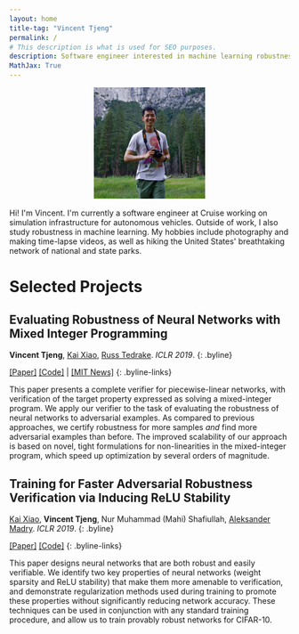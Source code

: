 ```yaml
---
layout: home
title-tag: "Vincent Tjeng"
permalink: /
# This description is what is used for SEO purposes.
description: Software engineer interested in machine learning robustness.
MathJax: True
---
```


<p style="text-align: center">
<img src="/assets/images/vincent-tjeng.jpg" width="200"/>
</p>

Hi! I'm Vincent. I'm currently a software engineer at Cruise working on simulation infrastructure for autonomous vehicles. Outside of work, I also study robustness in machine learning. My hobbies include photography and making time-lapse videos, as well as hiking the United States' breathtaking network of national and state parks.

# Selected Projects

## Evaluating Robustness of Neural Networks with Mixed Integer Programming

**Vincent Tjeng**, [Kai Xiao](https://kaixiao.github.io/), [Russ Tedrake](https://groups.csail.mit.edu/locomotion/russt.html). _ICLR 2019_.
{: .byline}

[[Paper]](https://arxiv.org/abs/1711.07356)
[[Code]](https://github.com/vtjeng/MIPVerify.jl)
| [[MIT News]](https://news.mit.edu/2019/how-tell-whether-machine-learning-systems-are-robust-enough-real-worl-0510)
{: .byline-links}

This paper presents a complete verifier for piecewise-linear networks, with verification of the target property expressed as solving a mixed-integer program. We apply our verifier to the task of evaluating the robustness of neural networks to adversarial examples. As compared to previous approaches, we certify robustness for more samples _and_ find more adversarial examples than before. The improved scalability of our approach is based on novel, tight formulations for non-linearities in the mixed-integer program, which speed up optimization by several orders of magnitude.

## Training for Faster Adversarial Robustness Verification via Inducing ReLU Stability

[Kai Xiao](https://kaixiao.github.io/), **Vincent Tjeng**, Nur Muhammad (Mahi) Shafiullah, [Aleksander Madry](https://people.csail.mit.edu/madry/). _ICLR 2019_.
{: .byline}

[[Paper]](https://arxiv.org/abs/1809.03008)
[[Code]](https://github.com/MadryLab/relu_stable)
{: .byline-links}

This paper designs neural networks that are both robust and easily verifiable. We identify two key properties of neural networks (weight sparsity and ReLU stability) that make them more amenable to verification, and demonstrate regularization methods used during training to promote these properties without significantly reducing network accuracy. These techniques can be used in conjunction with any standard training procedure, and allow us to train provably robust networks for CIFAR-10.
